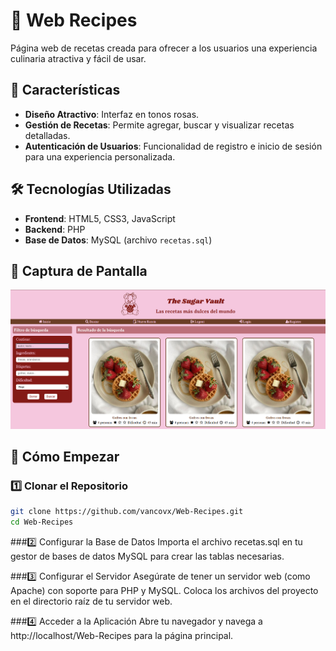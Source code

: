 # 🍰 Web Recipes

Página web de recetas creada para ofrecer a los usuarios una experiencia culinaria atractiva y fácil de usar. 

## 🎨 Características

- **Diseño Atractivo**: Interfaz en tonos rosas.
- **Gestión de Recetas**: Permite agregar, buscar y visualizar recetas detalladas.
- **Autenticación de Usuarios**: Funcionalidad de registro e inicio de sesión para una experiencia personalizada.

## 🛠️ Tecnologías Utilizadas

- **Frontend**: HTML5, CSS3, JavaScript
- **Backend**: PHP
- **Base de Datos**: MySQL (archivo `recetas.sql`)

## 📸 Captura de Pantalla
![Imagen inicial](/img/recetas.png)

## 🚀 Cómo Empezar
### 1️⃣ Clonar el Repositorio

```sh
git clone https://github.com/vancovx/Web-Recipes.git
cd Web-Recipes
````

###2️⃣ Configurar la Base de Datos
Importa el archivo recetas.sql en tu gestor de bases de datos MySQL para crear las tablas necesarias.

###3️⃣ Configurar el Servidor
Asegúrate de tener un servidor web (como Apache) con soporte para PHP y MySQL.
Coloca los archivos del proyecto en el directorio raíz de tu servidor web.

###4️⃣ Acceder a la Aplicación
Abre tu navegador y navega a http://localhost/Web-Recipes para la página principal.
